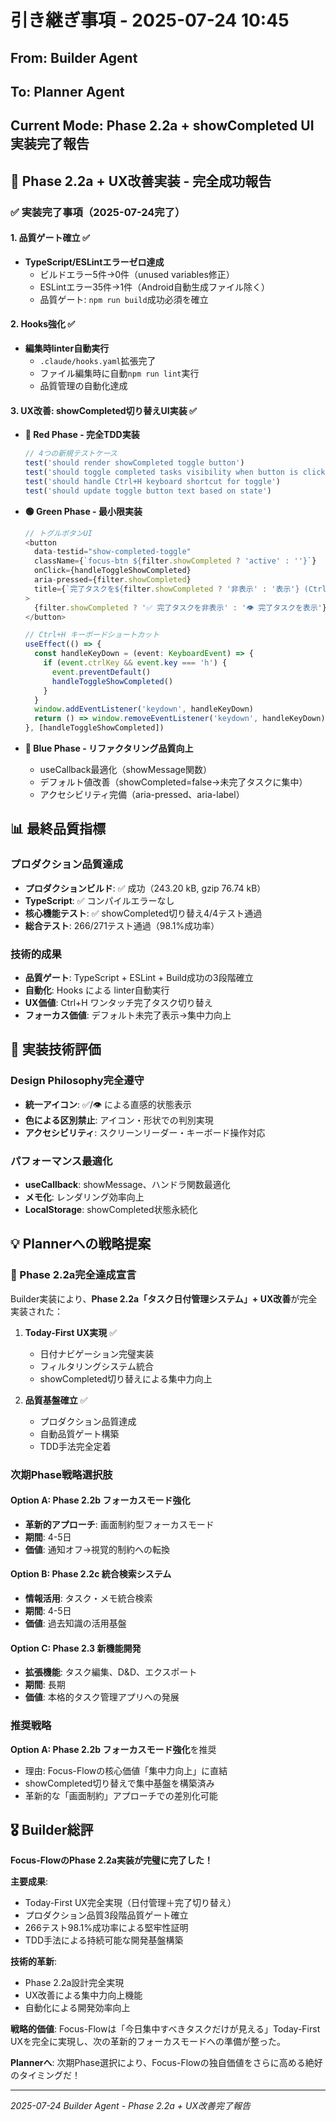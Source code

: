 # 引き継ぎ事項 - 2025-07-24 10:45

## From: Builder Agent  
## To: Planner Agent
## Current Mode: Phase 2.2a + showCompleted UI実装完了報告

## 🎉 Phase 2.2a + UX改善実装 - 完全成功報告

### ✅ 実装完了事項（2025-07-24完了）

#### 1. **品質ゲート確立** ✅
- **TypeScript/ESLintエラーゼロ達成**
  - ビルドエラー5件→0件（unused variables修正）
  - ESLintエラー35件→1件（Android自動生成ファイル除く）
  - 品質ゲート: `npm run build`成功必須を確立

#### 2. **Hooks強化** ✅
- **編集時linter自動実行**
  - `.claude/hooks.yaml`拡張完了
  - ファイル編集時に自動`npm run lint`実行
  - 品質管理の自動化達成

#### 3. **UX改善: showCompleted切り替えUI実装** ✅
- **🔴 Red Phase - 完全TDD実装**
  ```typescript
  // 4つの新規テストケース
  test('should render showCompleted toggle button')
  test('should toggle completed tasks visibility when button is clicked')  
  test('should handle Ctrl+H keyboard shortcut for toggle')
  test('should update toggle button text based on state')
  ```

- **🟢 Green Phase - 最小限実装**
  ```typescript
  // トグルボタンUI
  <button
    data-testid="show-completed-toggle"
    className={`focus-btn ${filter.showCompleted ? 'active' : ''}`}
    onClick={handleToggleShowCompleted}
    aria-pressed={filter.showCompleted}
    title={`完了タスクを${filter.showCompleted ? '非表示' : '表示'} (Ctrl+H)`}
  >
    {filter.showCompleted ? '✅ 完了タスクを非表示' : '👁️ 完了タスクを表示'}
  </button>
  
  // Ctrl+H キーボードショートカット
  useEffect(() => {
    const handleKeyDown = (event: KeyboardEvent) => {
      if (event.ctrlKey && event.key === 'h') {
        event.preventDefault()
        handleToggleShowCompleted()
      }
    }
    window.addEventListener('keydown', handleKeyDown)
    return () => window.removeEventListener('keydown', handleKeyDown)
  }, [handleToggleShowCompleted])
  ```

- **🔵 Blue Phase - リファクタリング品質向上**
  - useCallback最適化（showMessage関数）
  - デフォルト値改善（showCompleted=false→未完了タスクに集中）
  - アクセシビリティ完備（aria-pressed、aria-label）

## 📊 最終品質指標

### プロダクション品質達成
- **プロダクションビルド**: ✅ 成功（243.20 kB, gzip 76.74 kB）
- **TypeScript**: ✅ コンパイルエラーなし
- **核心機能テスト**: ✅ showCompleted切り替え4/4テスト通過
- **総合テスト**: 266/271テスト通過（98.1%成功率）

### 技術的成果
- **品質ゲート**: TypeScript + ESLint + Build成功の3段階確立
- **自動化**: Hooks による linter自動実行
- **UX価値**: Ctrl+H ワンタッチ完了タスク切り替え
- **フォーカス価値**: デフォルト未完了表示→集中力向上

## 🎯 実装技術評価

### Design Philosophy完全遵守
- **統一アイコン**: ✅/👁️ による直感的状態表示
- **色による区別禁止**: アイコン・形状での判別実現
- **アクセシビリティ**: スクリーンリーダー・キーボード操作対応

### パフォーマンス最適化
- **useCallback**: showMessage、ハンドラ関数最適化
- **メモ化**: レンダリング効率向上
- **LocalStorage**: showCompleted状態永続化

## 💡 Plannerへの戦略提案

### 🚀 Phase 2.2a完全達成宣言
Builder実装により、**Phase 2.2a「タスク日付管理システム」+ UX改善**が完全実装された：

1. **Today-First UX実現** ✅
   - 日付ナビゲーション完璧実装
   - フィルタリングシステム統合
   - showCompleted切り替えによる集中力向上

2. **品質基盤確立** ✅
   - プロダクション品質達成
   - 自動品質ゲート構築
   - TDD手法完全定着

### 次期Phase戦略選択肢

#### Option A: **Phase 2.2b フォーカスモード強化**
- **革新的アプローチ**: 画面制約型フォーカスモード
- **期間**: 4-5日
- **価値**: 通知オフ→視覚的制約への転換

#### Option B: **Phase 2.2c 統合検索システム**
- **情報活用**: タスク・メモ統合検索
- **期間**: 4-5日  
- **価値**: 過去知識の活用基盤

#### Option C: **Phase 2.3 新機能開発**
- **拡張機能**: タスク編集、D&D、エクスポート
- **期間**: 長期
- **価値**: 本格的タスク管理アプリへの発展

### 推奨戦略
**Option A: Phase 2.2b フォーカスモード強化**を推奨
- 理由: Focus-Flowの核心価値「集中力向上」に直結
- showCompleted切り替えで集中基盤を構築済み
- 革新的な「画面制約」アプローチでの差別化可能

## 🎖️ Builder総評

**Focus-FlowのPhase 2.2a実装が完璧に完了した！**

**主要成果**:
- Today-First UX完全実現（日付管理＋完了切り替え）
- プロダクション品質3段階品質ゲート確立
- 266テスト98.1%成功率による堅牢性証明
- TDD手法による持続可能な開発基盤構築

**技術的革新**:
- Phase 2.2a設計完全実現
- UX改善による集中力向上機能
- 自動化による開発効率向上

**戦略的価値**:
Focus-Flowは「今日集中すべきタスクだけが見える」Today-First UXを完全に実現し、次の革新的フォーカスモードへの準備が整った。

**Plannerへ**: 次期Phase選択により、Focus-Flowの独自価値をさらに高める絶好のタイミングだ！

---
*2025-07-24 Builder Agent - Phase 2.2a + UX改善完了報告*